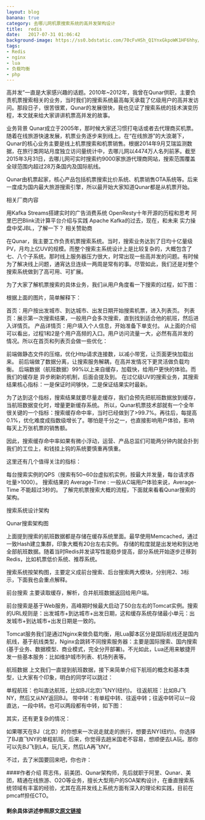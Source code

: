 ```yaml
---
layout: blog
banana: true
category: 去哪儿网机票搜索系统的高并发架构设计
title:  redis
date:   2017-07-31 01:06:42
background-image: https://ss0.bdstatic.com/70cFvHSh_Q1YnxGkpoWK1HF6hhy/it/u=1434160616,3684119168&fm=27&gp=0.jpg
tags:
- Redis
- nginx
- lua
- 负载均衡
- php
---
```




 高并发”一直是大家感兴趣的话题。2010年~2012年，我曾在Qunar供职，主要负责机票搜索相关的业务，当时我们的搜索系统最高每天承载了亿级用户的高并发访问。那段日子，很苦很累，Qunar的发展很快，我也见证了搜索系统的技术演变历程，本文就来给大家讲讲机票高并发的故事。

业务背景
Qunar成立于2005年，那时候大家还习惯打电话或者去代理商买机票。随着在线旅游快速发展，机票业务逐步来到线上。在“在线旅游”的大浪潮下，Qunar的核心业务主要是线上机票搜索和机票销售。根据2014年9月艾瑞监测数据，在旅行类网站月度独立访问量统计中，去哪儿网以4474万人名列前茅。截至2015年3月31日，去哪儿网可实时搜索约9000家旅游代理商网站，搜索范围覆盖全球范围内超过28万条国内及国际航线。

Qunar由机票起家，核心产品包括机票搜索比价系统、机票销售OTA系统等。后来一度成为国内最大旅游搜索引擎，所以最开始大家知道Qunar都是从机票开始。

相关厂商内容

用Kafka Streams搭建实时的广告消费系统 OpenResty十年开源的历程和思考 阿里巴巴Blink流计算平台介绍与实践 Apache Kafka的过去，现在，和未来 实力操盘中奖JBL，了解一下？
相关赞助商

 
在Qunar，我主要工作负责机票搜索系统。当时，搜索业务达到了日均十亿量级PV，月均上亿UV的规模。而整个搜索主系统设计上是比较复杂的，大概包含了七、八个子系统。那时线上服务器压力很大，时常出现一些高并发的问题。有时候为了解决线上问题，通宵达旦连续一两周是常有的事。尽管如此，我们还是对整个搜索系统做到了高可用、可扩展。

为了大家了解机票搜索的具体业务，我们从用户角度看一下搜索的过程，如下图：



根据上面的图片，简单解释下：

首页：用户按出发城市、到达城市、出发日期开始搜索机票，进入列表页。
列表页：展示第一次搜索结果，一般用户会多次搜索，直到找到适合他的航班，然后进入详情页。
产品详情页：用户填入个人信息，开始准备下单支付。
从上面的介绍可以看出，过程1和2是个用户高频的入口。用户访问流量一大，必然有高并发的情况。所以在首页和列表页会做一些优化：

前端做静态文件的压缩，优化Http请求连接数，以减小带宽，让页面更快加载出来。
前后端做了数据分离，让搜索服务解耦，在高并发情况下更灵活做负载均衡。
后端数据（航班数据）99%以上来自缓存，加载快，给用户更快的体验。而我们的缓存是  异步刷新的机制，后面会提及到。
在过亿级UV的搜索业务，其搜索结果核心指标：一是保证时间够快，二是保证结果实时最新。

为了达到这个指标，搜索结果就要尽量走缓存，我们会预先把航班数据放到缓存，当航班数据变化时，增量更新缓存系统。 所以，Qunar机票技术部就有一个全年很关键的一个指标：搜索缓存命中率，当时已经做到了>99.7%。再往后，每提高0.1%，优化难度成指数级增长了。哪怕是千分之一，也直接影响用户体验，影响每天上万张机票的销售额。

因此，搜索缓存命中率如果有微小浮动，运营、产品总监们可能两分钟内就会扑到我们的工位上，和钱挂上钩的系统要慎重再慎重。

这里还有几个值得关注的指标：

每台搜索实例的QPS（搜索有50~60台虚拟机实例，按最大并发量，每台请求吞吐量>1000）。
搜索结果的 Average-Time :  一般从C端用户体验来说，Average-Time 不能超过3秒的。
了解完机票搜索大概的流程，下面就来看看Qunar搜索的架构。

搜索系统设计架构


Qunar搜索架构图

上面提到搜索的航班数据都是存储在缓存系统里面。最早使用Memcached，通过一致Hash建立集群，印象大概有20台左右实例。 存储的粒度就是出发地和到达地全部航班数据。随着当时Redis并发读写性能稳步提高，部分系统开始逐步迁移到Redis，比如机票低价系统、推荐系统。

搜索系统按架构图，主要定义成前台搜索、后台搜索两大模块，分别用2、3标示，下面我也会重点解释。

前台搜索
主要读取缓存，解析，合并航班数据返回给用户端。

前台搜索是基于Web服务，高峰期时候最大启动了50台左右的Tomcat实例。搜索的URL规则是：出发城市+到达城市+出发日期，这和缓存系统存储最小单元：出发城市+到达城市+出发日期是一致的。

Tomcat服务我们是通过Nginx来做负载均衡，用Lua脚本区分是国际航线还是国内航线，基于航线类型，Nginx会跳转不同搜索服务器：主要是国际搜索、国内搜索(基于业务、数据模型、商业模式，完全分开部署)。不光如此，Lua还用来敏捷开发一些基本服务：比如维护城市列表、机场列表等。

航班数据
上文我们一直提到航班数据，接下来简单介绍下航班的概念和基本类型，让大家有个印象，明白的同学可以跳过：

单程航班：也叫直达航班，比如BJ(北京)飞NY(纽约)。
往返航班：比如BJ飞NY，然后又从NY返回BJ。
带中转：有单程中转、往返中转；往返中转可以一段直达，一段中转。也可以两段都有中转，如下图：

其实，还有更复杂的情况：

如果哪天在BJ（北京）的你想来一次说走就走的旅行，想要去NY(纽约)。你选择了BJ直飞NY的单程航班。后来，你觉得去趟米国老不容易，想顺便去LA玩。那你可以先BJ飞到LA，玩几天，然后LA再飞NY。

不过，去了米国要回来吧，你也许：

####作者介绍
蒋志伟，前美团、Qunar架构师，先后就职于阿里、Qunar、美团，精通在线旅游、O2O等业务，擅长大型用户的SOA架构设计，在垂直搜索系统领域有丰富的经验，尤其在高并发线上系统方面有深入的理论和实践，目前在pmcaff担任CTO。

#### 剩余具体讲述参照原文[原文链接](http://www.infoq.com/cn/articles/qunar-ticket-search-system/# "去哪儿网机票搜索系统的高并发架构设计")
